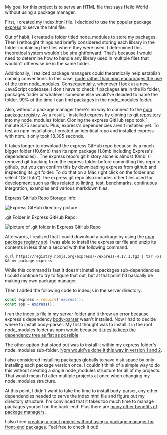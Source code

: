 My goal for this project is to serve an HTML file that says Hello World without using a package manager.

First, I created my index.html file. I decided to use the popular package [express](https://expressjs.com/) to serve the html file.

Out of habit, I created a folder titled node_modules to store my packages. Then I rethought things and briefly considered storing each library in the folder containing the files where they were used. I determined this theoretical system wouldn't be straightforward. That's because I would need to determine how to handle any library used in multiple files that wouldn't otherwise be in the same folder.

Additionally, I realized package managers could theoretically help establish naming conventions. In this case, [node rather than npm encourages the use of the term node_modules](https://stackoverflow.com/questions/21818701/can-a-custom-directory-name-be-used-instead-of-node-modules-when-installing-no). Consequentially, whenever I look at a new JavaScript codebase, I don't have to check if packages are in the lib folder, packages folder or whatever someone else would've decided to name the folder. 99% of the time I can find packages in the node_modules folder.

Also, without a package manager there's no way to connect to the [npm package registry](https://docs.npmjs.com/misc/registry). As a result, I installed express by cloning its [git repository](https://github.com/expressjs/express) into my node_modules folder. Cloning the express GitHub repo took 1 minute 8.75 seconds. Plus, express's dependencies aren't installed yet. To test an npm installation, I created an identical repo and installed express with npm. It only took 18.305 seconds.

It takes longer to download the express GitHub repo because its a much bigger folder (10.6mb) than its npm package (1.8mb including Express's dependencies) . The express repo's git history alone is almost 10mb. (I removed git tracking from the express folder before committing this repo to github, but you can confirm this by downloading express from github and inspecting its .git folder. To do that on a Mac right click on the folder and select "Get Info") The express git repo also includes other files used for development such as files related to linting, test, benchmarks, continuous integration, examples and various markdown files.

Express GitHub Repo Storage Info: 

![Express GitHub directory picture](https://res.cloudinary.com/dyr8j9g6m/image/upload/v1572286292/Screen_Shot_2019-09-25_at_9.31.09_AM_b8fflk.png "Express GitHub directory picture") 

.git Folder in Express GitHub Repo: 

![picture of .git folder in Express GitHub Repo ](https://res.cloudinary.com/dyr8j9g6m/image/upload/v1572286208/Screen_Shot_2019-09-27_at_9.28.52_AM_x17fmk.png "picture of .git folder in Express GitHub Repo")

Afterwards, I realized that I could download a package by using the [npm package registry api](https://github.com/npm/registry/blob/master/docs/REGISTRY-API.md). I was able to install the express tar file and unzip its contents in less than a second with the following command. 
```
curl https://registry.npmjs.org/express/-/express-4.17.1.tgz | tar -xz && mv package express
``` 

While this command is fast it doesn't install a packages sub-dependencies. I could continue to try to figure that out, but at that point I'd basically be making my own package manager. 

Then I added the following code to index.js in the server directory:

```javascript
const express = require('express');
const app = express();
```

I ran the index.js file in my server folder and it threw an error because express's dependency [body-parser](https://www.npmjs.com/package/body-parser) wasn't installed.  Now I had to decide where to install body-parser. My first thought was to install it in the root node_modules folder as npm would because [it tries to keep the dependency tree as flat as possible](https://npm.github.io/how-npm-works-docs/npm3/how-npm3-works.html).

The other option that stood out was to install it within my express folder's node_modules sub-folder. [Npm would've done it this way in version 1 and 2](https://npm.github.io/how-npm-works-docs/npm2/how-npm2-works.html).

I also considered installing packages globally to save disk space by only installing each package version once. I couldn't think of a simple way to do this without creating a single node_modules structure for all of my projects. That would mean I'd alter multiple projects at once when changing my node_modules structure.

At this point, I didn't want to take the time to install body-parser, any other dependencies needed to serve the index.html file and figure out my directory structure. I'm convinced that it takes too much time to manage packages yourself on the back-end! Plus there are [many other benefits of package managers](https://softwareengineering.stackexchange.com/questions/372444/why-prefer-a-package-manager-over-a-library-folder).

I also tried [creating a react project without using a package manager for front-end packages](https://github.com/MattGoldwater/no-package-manager-frontend-test). Feel free to check it out!
